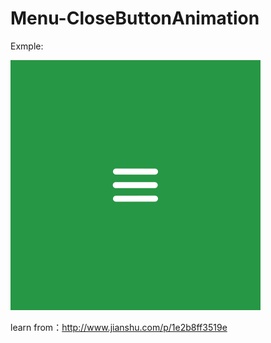 # Menu-CloseButtonAnimation
Exmple:

![](https://github.com/YEZHENLONG/Menu-CloseButtonAnimation/blob/master/origin%20animation.gif)










learn from：http://www.jianshu.com/p/1e2b8ff3519e

